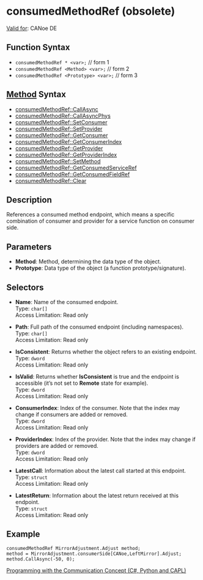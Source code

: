 # consumedMethodRef (obsolete)

[Valid for](../../../Shared/FeatureAvailability.md):  CANoe DE

## Function Syntax

- `consumedMethodRef * <var>;` // form 1
- `consumedMethodRef <Method> <var>;` // form 2
- `consumedMethodRef <Prototype> <var>;` // form 3

## [Method](../../../Shared/CAPL/General/ClassesAndObjects.md) Syntax

- [consumedMethodRef::CallAsync](../Methods/CAPLfunctionConsumedMethodRefCallAsync.md)
- [consumedMethodRef::CallAsyncPhys](../Methods/CAPLfunctionConsumedMethodRefCallAsyncPhys.md)
- [consumedMethodRef::SetConsumer](../Methods/CAPLfunctionSetConsumer.md)
- [consumedMethodRef::SetProvider](../Methods/CAPLfunctionSetProvider.md)
- [consumedMethodRef::GetConsumer](../Methods/CAPLfunctionGetConsumer.md)
- [consumedMethodRef::GetConsumerIndex](../Methods/CAPLfunctionGetConsumerIndex.md)
- [consumedMethodRef::GetProvider](../Methods/CAPLfunctionGetProvider.md)
- [consumedMethodRef::GetProviderIndex](../Methods/CAPLfunctionGetProviderIndex.md)
- [consumedMethodRef::SetMethod](../Methods/CAPLfunctionSetMethod.md)
- [consumedMethodRef::GetConsumedServiceRef](../Methods/CAPLfunctionGetConsumedServiceRef.md)
- [consumedMethodRef::GetConsumedFieldRef](../Methods/CAPLfunctionGetConsumedFieldRef.md)
- [consumedMethodRef::Clear](../Methods/CAPLfunctionClear.md)

## Description

References a consumed method endpoint, which means a specific combination of consumer and provider for a service function on consumer side.

## Parameters

- **Method**: Method, determining the data type of the object.
- **Prototype**: Data type of the object (a function prototype/signature).

## Selectors

- **Name**: Name of the consumed endpoint.  
  Type: `char[]`  
  Access Limitation: Read only

- **Path**: Full path of the consumed endpoint (including namespaces).  
  Type: `char[]`  
  Access Limitation: Read only

- **IsConsistent**: Returns whether the object refers to an existing endpoint.  
  Type: `dword`  
  Access Limitation: Read only

- **IsValid**: Returns whether **IsConsistent** is true and the endpoint is accessible (it’s not set to **Remote** state for example).  
  Type: `dword`  
  Access Limitation: Read only

- **ConsumerIndex**: Index of the consumer. Note that the index may change if consumers are added or removed.  
  Type: `dword`  
  Access Limitation: Read only

- **ProviderIndex**: Index of the provider. Note that the index may change if providers are added or removed.  
  Type: `dword`  
  Access Limitation: Read only

- **LatestCall**: Information about the latest call started at this endpoint.  
  Type: `struct`  
  Access Limitation: Read only

- **LatestReturn**: Information about the latest return received at this endpoint.  
  Type: `struct`  
  Access Limitation: Read only

## Example

```plaintext
consumedMethodRef MirrorAdjustment.Adjust method;
method = MirrorAdjustment.consumerSide[CANoe,LeftMirror].Adjust;
method.CallAsync(-50, 0);
```

[Programming with the Communication Concept (C#, Python and CAPL)](../../../CANoeCANalyzer/CommunicationConcept/Programming/CCP.md)

